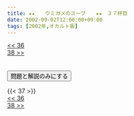 ```yaml
---
title: ★★　　ウミガメのスープ　　★★　３７杯目
date: 2002-09-02T12:00:00+09:00
tags: [2002年,オカルト板]
---
```

<div class="th_left"><a href="../36"><< 36</a></div>
<div class="th_right"><a href="../38">38 >></a></div>
<br><br>
<script src="../../js/cupsoup.js"></script>
<form>
<input type="button" value="問題と解説のみにする" onClick="toggleCupsoup()">
</form>
{{< 37 >}}
<div class="th_left"><a href="../36"><< 36</a></div>
<div class="th_right"><a href="../38">38 >></a></div>